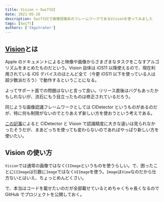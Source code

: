 ```yaml
---
title: Vision + SwiftUI
date: 2021-05-26
description: SwiftUIで画像認識系のフレームワークであるVisionを使ってみました
tags: [Swift]
authors: ['tkgstrator']
---
```


## [Vision](https://developer.apple.com/documentation/vision)とは

Apple のドキュメントによると映像や画像からさまざまなタスクをこなすアルゴリズムをまとめたものだという。Vision 自体は iOS11 以降使えるので、現在利用されている iOS デバイスのほとんど全て（今更 iOS11 以下を使っている人は超少数派だろう）で動作するということになる。

よってサポート面での問題はないと言って良い。リリース直後はバグもあったかもしれないが、流石にもう目立ったものは修正されているだろう。

同じような画像認識フレームワークとしては CIDetector というものがあるのだが、特に何も制限がないのでとりあえず新しい方を使おうという考えである。

[この記事](https://reftec.work/posts/2019/9/111/)によると CIDetector と Vision で認識精度に大きな違いは見られなかったそうだが、まあどっちを使っても変わらないのであればやっぱり新しい方を使いたい。

## Vision の使い方

`Vision`では通常の画像ではなく`CIImage`というものを使うらしい。で、困ったことに`CIImage`は引数に`Image`ではなく`UIImage`を使う。`Image`は`View`なのだから仕方ないとはいえ、ちょっとめんどくさい。

で、本当はコードを載せたいのだが全部載せているとめちゃくちゃ長くなるので GitHub でプロジェクトを公開しておく。
